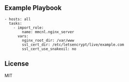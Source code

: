 ## Example Playbook

    - hosts: all
      tasks:
        - import_role:
            name: mmcnl.nginx_server
          vars:
            nginx_root_dir: /var/www
            ssl_cert_dir: /etc/letsencrypt/live/example.com
            ssl_cert_use_snakeoil: no

## License

MIT
